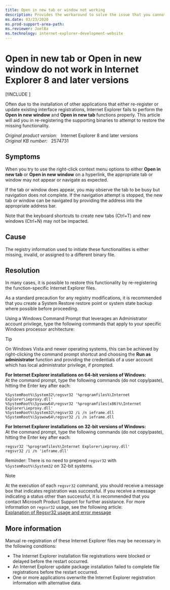 ```yaml
---
title: Open in new tab or window not working
description: Provides the workaround to solve the issue that you cannot open a hyperlink in a new tab or in a new window in Internet Explorer 8 and later versions.
ms.date: 03/23/2020
ms.prod-support-area-path: 
ms.reviewer: JoelBa
ms.technology: internet-explorer-development-website
---
```

# Open in new tab or Open in new window do not work in Internet Explorer 8 and later versions

[!INCLUDE [](../includes/browsers-important.md)]

Often due to the installation of other applications that either re-register or update existing interface registrations, Internet Explorer fails to perform the **Open in new window** and **Open in new tab** functions properly. This article will aid you in re-registering the supporting binaries to attempt to restore the missing functionality.

_Original product version:_ &nbsp; Internet Explorer 8 and later versions  
_Original KB number:_ &nbsp; 2574731

## Symptoms

When you try to use the right-click context menu options to either **Open in new tab** or **Open in new window** on a hyperlink, the appropriate tab or window may not appear or navigate as expected.

If the tab or window does appear, you may observe the tab to be busy but navigation does not complete. If the navigation attempt is stopped, the new tab or window can be navigated by providing the address into the appropriate address bar.

Note that the keyboard shortcuts to create new tabs (Ctrl+T) and new windows (Ctrl+N) may not be impacted.

## Cause

The registry information used to initiate these functionalities is either missing, invalid, or assigned to a different binary file.

## Resolution

In many cases, it is possible to restore this functionality by re-registering the function-specific Internet Explorer files.

As a standard precaution for any registry modifications, it is recommended that you create a System Restore restore point or system state backup where possible before proceeding.

Using a Windows Command Prompt that leverages an Administrator account privilege, type the following commands that apply to your specific Windows processor architecture:

> [!TIP]
> On Windows Vista and newer operating systems, this can be achieved by right-clicking the command prompt shortcut and choosing the **Run as administrator** function and providing the credentials of a user account which has local administrator privilege, if prompted.

**For Internet Explorer installations on 64-bit versions of Windows:**  
At the command prompt, type the following commands (do not copy/paste), hitting the Enter key after each:

```console
%SystemRoot%\System32\regsvr32 '%programfiles%\Internet Explorer\ieproxy.dll'  
%SystemRoot%\Syswow64\regsvr32 '%programfiles(x86)%\Internet Explorer\ieproxy.dll'
%SystemRoot%\System32\regsvr32 /i /n ieframe.dll
%SystemRoot%\Syswow64\regsvr32 /i /n ieframe.dll  
```

**For Internet Explorer installations on 32-bit versions of Windows:**  
At the command prompt, type the following commands (do not copy/paste), hitting the Enter key after each:

```console
regsvr32 '%programfiles%\Internet Explorer\ieproxy.dll'
regsvr32 /i /n 'ieframe.dll'  
```

Reminder: There is no need to prepend `regsvr32` with `%SystemRoot%\System32` on 32-bit systems.

> [!NOTE]
> At the execution of each `regsvr32` command, you should receive a message box that indicates registration was successful. If you receive a message indicating a status other than successful, it is recommended that you contact Microsoft Product Support for further assistance. For more information on `regsvr32` usage, see the following article:  
> [Explanation of Regsvr32 usage and error message](https://support.microsoft.com/help/249873)

## More information

Manual re-registration of these Internet Explorer files may be necessary in the following conditions:

- The Internet Explorer installation file registrations were blocked or delayed before the restart occurred.
- An Internet Explorer update package installation failed to complete file registrations before the restart occurred.
- One or more applications overwrite the Internet Explorer registration information with alternative data.
